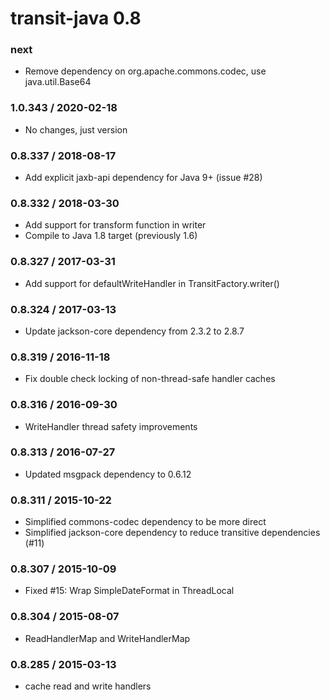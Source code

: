 # transit-java 0.8

### next

* Remove dependency on org.apache.commons.codec, use java.util.Base64

### 1.0.343 / 2020-02-18

* No changes, just version

### 0.8.337 / 2018-08-17 

* Add explicit jaxb-api dependency for Java 9+ (issue #28)

### 0.8.332 / 2018-03-30

* Add support for transform function in writer
* Compile to Java 1.8 target (previously 1.6)

### 0.8.327 / 2017-03-31

* Add support for defaultWriteHandler in TransitFactory.writer()

### 0.8.324 / 2017-03-13

* Update jackson-core dependency from 2.3.2 to 2.8.7

### 0.8.319 / 2016-11-18

* Fix double check locking of non-thread-safe handler caches

### 0.8.316 / 2016-09-30

* WriteHandler thread safety improvements

### 0.8.313 / 2016-07-27

* Updated msgpack dependency to 0.6.12

### 0.8.311 / 2015-10-22

* Simplified commons-codec dependency to be more direct
* Simplified jackson-core dependency to reduce transitive dependencies (#11)

### 0.8.307 / 2015-10-09

* Fixed #15: Wrap SimpleDateFormat in ThreadLocal

### 0.8.304 / 2015-08-07

* ReadHandlerMap and WriteHandlerMap

### 0.8.285 / 2015-03-13

* cache read and write handlers
